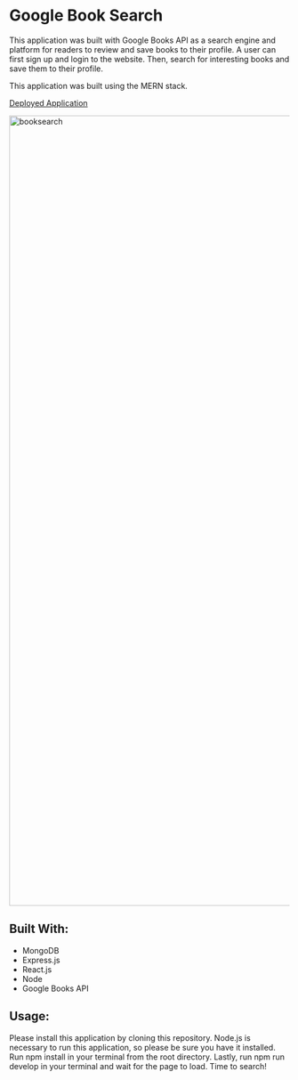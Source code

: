 # Google Book Search
This application was built with Google Books API as a search engine and platform for readers to review and save books to their profile. A user can first sign up and login to the website. Then, search for interesting books and save them to their profile. 

This application was built using the MERN stack. 

[Deployed Application](https://floating-ravine-10454.herokuapp.com/)

<img width="1420" alt="booksearch" src="https://user-images.githubusercontent.com/105761973/199857049-5df6d1a4-ea27-4f15-8eb4-09d7f38e2fa4.png">

## Built With: 
- MongoDB
- Express.js
- React.js
- Node
- Google Books API

## Usage: 
Please install this application by cloning this repository. Node.js is necessary to run this application, so please be sure you have it installed. 
Run npm install in your terminal from the root directory. 
Lastly, run npm run develop in your terminal and wait for the page to load. Time to search! 
